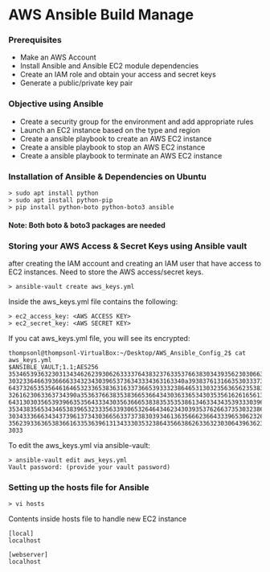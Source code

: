 # AWS Ansible Build Manage

### Prerequisites
* Make an AWS Account
* Install Ansible and Ansible EC2 module dependencies
* Create an IAM role and obtain your access and secret keys
* Generate a public/private key pair

### Objective using Ansible
* Create a security group for the environment and add appropriate rules
* Launch an EC2 instance based on the type and region
* Create a ansible playbook to create an AWS EC2 instance
* Create a ansible playbook to stop an AWS EC2 instance
* Create a ansible playbook to terminate an AWS EC2 instance

### Installation of Ansible & Dependencies on Ubuntu
```
> sudo apt install python
> sudo apt install python-pip
> pip install python-boto python-boto3 ansible

```

#### Note: Both boto & boto3 packages are needed 

### Storing your AWS Access & Secret Keys using Ansible vault

after creating the IAM account and creating an IAM user that have access to EC2 instances. Need to store the AWS access/secret keys.

```
> ansible-vault create aws_keys.yml

```
Inside the aws_keys.yml file contains the following:

```
> ec2_access_key: <AWS ACCESS KEY>
> ec2_secret_key: <AWS SECRET KEY>
```

If you cat aws_keys.yml file, you will see its encrypted:

```
thompsonl@thompsonl-VirtualBox:~/Desktop/AWS_Ansible_Config_2$ cat aws_keys.yml 
$ANSIBLE_VAULT;1.1;AES256
35346539363230313434626239306263333764383237633537663830343935623030663530326632
3032336466393666633432343039653736343334363163340a393837613166353033373961393132
64373265353564616465323365383631633736653933323864653130323563656235383330353935
3261623063363734390a353637663835383665366434303633653430353561626165613832623931
64313030356539396635356433343035636665383835353538613463343435393330396663323737
35343835653434653839653233356339306532646434623430393537626637353032386462383633
30343336663434373961373430366563373738303934613635666236643339653062326135373031
35623933636538366163353639613134333035323864356638626336323030643963623233613334
3033

```

To edit the aws_keys.yml via ansible-vault:

```
> ansible-vault edit aws_keys.yml 
Vault password: (provide your vault password)
```

### Setting up the hosts file for Ansible

```
> vi hosts

```

Contents inside hosts file to handle new EC2 instance

```
[local]
localhost

[webserver]
localhost
```

